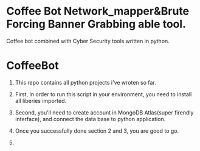 # Coffee Bot Network_mapper&Brute Forcing Banner Grabbing able tool.
Coffee bot combined with Cyber Security tools written in python.
# CoffeeBot
1. This repo contains all python projects i've wroten so far.

2. First, In order to run this script in your environment, you need to install all liberies imported.

3. Second, you'll need to create account in MongoDB Atlas(super firendly interface), and connect the data base to python application.

4. Once you successfully done section 2 and 3, you are good to go.

5.